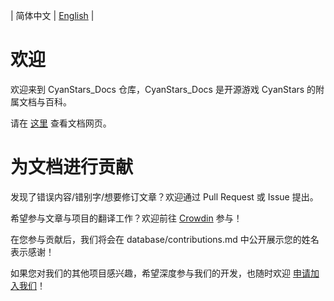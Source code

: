 | 简体中文 | [English](README.en.md) |


# 欢迎

欢迎来到 CyanStars_Docs 仓库，CyanStars_Docs 是开源游戏 CyanStars 的附属文档与百科。

请在 [这里](https://ipol-studio.github.io/CyanStars_Docs) 查看文档网页。


# 为文档进行贡献

发现了错误内容/错别字/想要修订文章？欢迎通过 Pull Request 或 Issue 提出。

希望参与文章与项目的翻译工作？欢迎前往 [Crowdin](https://zh.crowdin.com/project/cyanstars) 参与！

在您参与贡献后，我们将会在 database/contributions.md 中公开展示您的姓名表示感谢！

如果您对我们的其他项目感兴趣，希望深度参与我们的开发，也随时欢迎 [申请加入我们](http://chenluan.mikecrm.com/JeKq3DU)！
